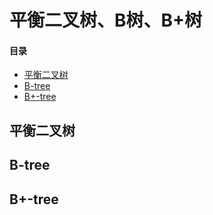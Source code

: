 # 平衡二叉树、B树、B+树

#### 目录

* [平衡二叉树](#avg-tree)
* [B-tree](#b-tree)
* [B+-tree](#b+-tree)



## <span id="avg-tree">平衡二叉树</span>



## <span id="b-tree">B-tree</span>



## <span id="b+-tree">B+-tree</span>

